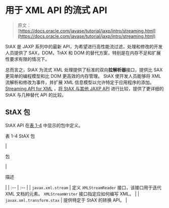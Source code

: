 # 用于 XML API 的流式 API

> 原文： [https://docs.oracle.com/javase/tutorial/jaxp/intro/streaming.html](https://docs.oracle.com/javase/tutorial/jaxp/intro/streaming.html)

StAX 是 JAXP 系列中的最新 API，为希望进行高性能流过滤，处理和修改的开发人员提供了 SAX，DOM，TrAX 和 DOM 的替代方案，特别是在内存不足和扩展性要求有限的情况下。

总而言之，StAX 为流式 XML 处理提供了标准的双向**拉解析器**接口，提供比 SAX 更简单的编程模型和比 DOM 更高效的内存管理。 StAX 使开发人员能够将 XML 流解析和修改为事件，并扩展 XML 信息模型以允许特定于应用程序的添加。 [Streaming API for XML](../stax/index.html) ，[将 StAX 与其他 JAXP API](../stax/why.html#bnbea) 进行比较，提供了更详细的 StAX 与几种替代 API 的比较。

## StAX 包

StAX API 在[表 1-4](#gfoor) 中显示的包中定义。

表 1-4 StAX 包

<colgroup><col width="50%"> <col width="50%"></colgroup>
| 

包

 | 

描述

 |
| :-- | :-- |
| `javax.xml.stream` | 定义 `XMLStreamReader` 接口，该接口用于迭代 XML 文档的元素。 `XMLStreamWriter` 接口指定应如何编写 XML。 |
| `javax.xml.transform.stax` | 提供特定于 StAX 的转换 API。 |